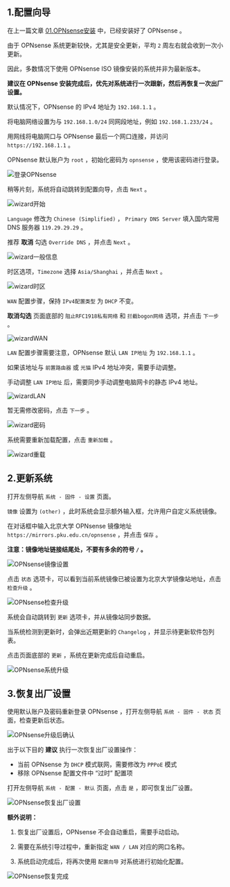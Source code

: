 ## 1.配置向导

在上一篇文章 [01.OPNsense安装](./01.OPNsense安装.md) 中，已经安装好了 OPNsense 。  

由于 OPNsense 系统更新较快，尤其是安全更新，平均 `2` 周左右就会收到一次小更新。  

因此，多数情况下使用 OPNsense ISO 镜像安装的系统并非为最新版本。  

**建议在 OPNsense 安装完成后，优先对系统进行一次跟新，然后再恢复一次出厂设置。**  

默认情况下，OPNsense 的 IPv4 地址为 `192.168.1.1` 。  

将电脑网络设置为与 `192.168.1.0/24` 同网段地址，例如 `192.168.1.233/24` 。  

用网线将电脑网口与 OPNsense 最后一个网口连接，并访问 `https://192.168.1.1` 。  

OPNsense 默认账户为 `root` ，初始化密码为 `opnsense` ，使用该密码进行登录。  

![登录OPNsense](img/p02/opn_login.jpeg)

稍等片刻，系统将自动跳转到配置向导，点击 `Next` 。  

![wizard开始](img/p02/opn_wizard_next.jpeg)

`Language` 修改为 `Chinese (Simplified)` ， `Primary DNS Server` 填入国内常用 DNS 服务器 `119.29.29.29` 。  

推荐 **取消** 勾选 `Override DNS` ，并点击 `Next` 。  

![wizard一般信息](img/p02/opn_wizard_gi.jpeg)

时区选项，`Timezone` 选择 `Asia/Shanghai` ，并点击 `Next` 。  

![wizard时区](img/p02/opn_wizard_tz.jpeg)

`WAN` 配置步骤，保持 `IPv4配置类型` 为 `DHCP` 不变。  

**取消勾选** 页面底部的 `阻止RFC1918私有网络` 和 `拦截bogon网络` 选项，并点击 `下一步` 。  

![wizardWAN](img/p02/opn_wizard_wan.jpeg)

`LAN` 配置步骤需要注意，OPNsense 默认 `LAN IP地址` 为 `192.168.1.1` 。  

如果该地址与 `前置路由器` 或 `光猫` IPv4 地址冲突，需要手动调整。  

手动调整 `LAN IP地址` 后，需要同步手动调整电脑网卡的静态 IPv4 地址。  

![wizardLAN](img/p02/opn_wizard_lan.jpeg)

暂无需修改密码，点击 `下一步` 。  

![wizard密码](img/p02/opn_wizard_pwd.jpeg)

系统需要重新加载配置，点击 `重新加载` 。  

![wizard重载](img/p02/opn_wizard_reload.jpeg)

## 2.更新系统

打开左侧导航 `系统 - 固件 - 设置` 页面。  

`镜像` 设置为 `(other)` ，此时系统会显示额外输入框，允许用户自定义系统镜像。  

在对话框中输入北京大学 OPNsense 镜像地址 `https://mirrors.pku.edu.cn/opnsense` ，并点击 `保存` 。  

**注意：镜像地址链接结尾处，不要有多余的符号 `/` 。**  

![OPNsense镜像设置](img/p02/opn_mirror.jpeg)

点击 `状态` 选项卡，可以看到当前系统镜像已被设置为北京大学镜像站地址，点击 `检查升级` 。  

![OPNsense检查升级](img/p02/opn_check_update.jpeg)

系统会自动跳转到 `更新` 选项卡，并从镜像站同步数据。  

当系统检测到更新时，会弹出近期更新的 `Changelog` ，并显示待更新软件包列表。  

点击页面底部的 `更新` ，系统在更新完成后自动重启。  

![OPNsense系统升级](img/p02/opn_upgrade.jpeg)

## 3.恢复出厂设置

使用默认账户及密码重新登录 OPNsense ，打开左侧导航 `系统 - 固件 - 状态` 页面，检查更新后状态。  

![OPNsense升级后确认](img/p02/opn_post_check.jpeg)

出于以下目的 **建议** 执行一次恢复出厂设置操作：

- 当前 OPNsense 为 `DHCP` 模式联网，需要修改为 `PPPoE` 模式
- 移除 OPNsense 配置文件中 “过时” 配置项

打开左侧导航 `系统 - 配置 - 默认` 页面，点击 `是` ，即可恢复出厂设置。  

![OPNsense恢复出厂设置](img/p02/opn_restore_defaults.jpeg)

**额外说明：**  

1. 恢复出厂设置后，OPNsense 不会自动重启，需要手动启动。  

2. 需要在系统引导过程中，重新指定 `WAN / LAN` 对应的网口名称。  

3. 系统启动完成后，将再次使用 `配置向导` 对系统进行初始化配置。  

![OPNsense恢复完成](img/p02/opn_restore_done.jpeg)

